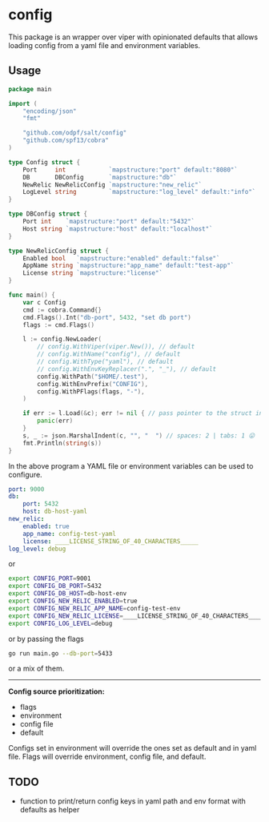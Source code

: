 # config

This package is an wrapper over viper with opinionated defaults that allows loading config from a yaml file and environment variables.

## Usage

```go
package main

import (
	"encoding/json"
	"fmt"

	"github.com/odpf/salt/config"
	"github.com/spf13/cobra"
)

type Config struct {
	Port     int            `mapstructure:"port" default:"8080"`
	DB       DBConfig       `mapstructure:"db"`
	NewRelic NewRelicConfig `mapstructure:"new_relic"`
	LogLevel string         `mapstructure:"log_level" default:"info"`
}

type DBConfig struct {
	Port int    `mapstructure:"port" default:"5432"`
	Host string `mapstructure:"host" default:"localhost"`
}

type NewRelicConfig struct {
	Enabled bool   `mapstructure:"enabled" default:"false"`
	AppName string `mapstructure:"app_name" default:"test-app"`
	License string `mapstructure:"license"`
}

func main() {
	var c Config
	cmd := cobra.Command{}
	cmd.Flags().Int("db-port", 5432, "set db port")
	flags := cmd.Flags()

	l := config.NewLoader(
		// config.WithViper(viper.New()), // default
		// config.WithName("config"), // default
		// config.WithType("yaml"), // default
		// config.WithEnvKeyReplacer(".", "_"), // default
		config.WithPath("$HOME/.test"),
		config.WithEnvPrefix("CONFIG"),
		config.WithPFlags(flags, "-"),
	)

	if err := l.Load(&c); err != nil { // pass pointer to the struct into which you want to load config
		panic(err)
	}
	s, _ := json.MarshalIndent(c, "", "  ") // spaces: 2 | tabs: 1 😛
	fmt.Println(string(s))
}
```

In the above program a YAML file or environment variables can be used to configure.

```yaml
port: 9000
db:
    port: 5432
    host: db-host-yaml
new_relic:
    enabled: true
    app_name: config-test-yaml
    license: ____LICENSE_STRING_OF_40_CHARACTERS_____
log_level: debug
```

or

```sh
export CONFIG_PORT=9001
export CONFIG_DB_PORT=5432
export CONFIG_DB_HOST=db-host-env
export CONFIG_NEW_RELIC_ENABLED=true
export CONFIG_NEW_RELIC_APP_NAME=config-test-env
export CONFIG_NEW_RELIC_LICENSE=____LICENSE_STRING_OF_40_CHARACTERS_____
export CONFIG_LOG_LEVEL=debug
```

or by passing the flags

```sh
go run main.go --db-port=5433
```

or a mix of them.

---

**Config source prioritization:**
- flags
- environment
- config file
- default

Configs set in environment will override the ones set as default and in yaml file. Flags will override environment, config file, and default.
## TODO
 - function to print/return config keys in yaml path and env format with defaults as helper
